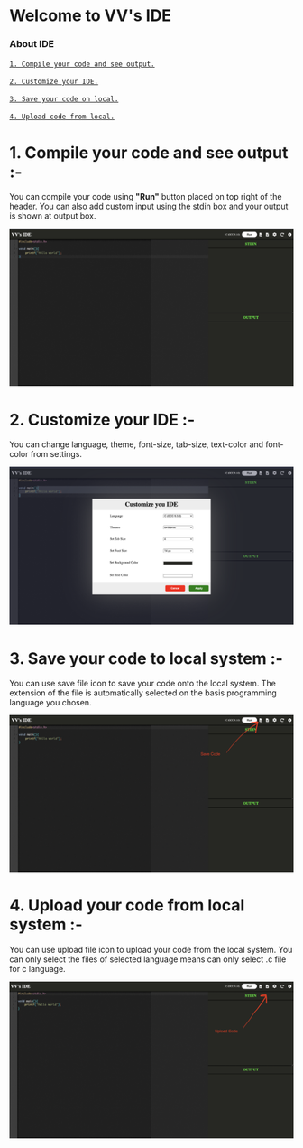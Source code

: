 # **Welcome to VV's IDE**
### About IDE
<a href="#feature1">`1. Compile your code and see output.`</a>

<a href="#feature2">`2. Customize your IDE.`</a>

<a href="#feature3">`3. Save your code on local.`</a>

<a href="#feature4">`4. Upload code from local.`</a>

<div id="feature1">

# 1. Compile your code and see output :-
You can compile your code using **"Run"** button placed on top right of the header. You can also add custom input using the stdin box and your output is shown at output box.

<img src="./img/IDE.png" />
</div>

<div id="feature2">

# 2. Customize your IDE :-
You can change language, theme, font-size, tab-size, text-color and font-color from settings.
</div>

<img src="./img/Settings.png" />

<div id="feature3">

# 3. Save your code to local system :-
You can use save file icon to save your code onto the local system. The extension of the file is automatically selected on the basis programming language you chosen.
</div>
<img src="./img/Download.png" />
<div id="feature4">

# 4. Upload your code from local system :-
You can use upload file icon to upload your code from the local system. You can only select the files of selected language means can only select .c file for c language.
</div>

<img src="./img/Upload.png" />


